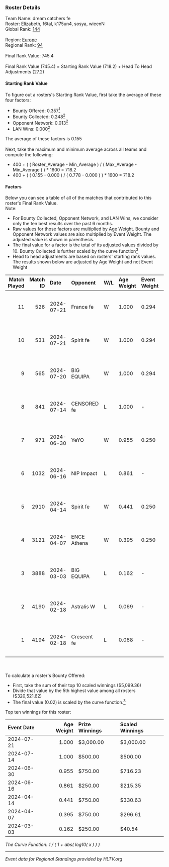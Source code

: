 ### Roster Details<br />
Team Name: dream catchers fe<br />
Roster: Elizabeth, f6tal, k175un4, sosya, wieenN<br />
Global Rank: [144](../standings_global.md)<br />
<br />
Region: [Europe]( ../standings_europe.md)<br />
Regional Rank: [94]( ../standings_europe.md)<br />
<br />
Final Rank Value:  745.4<br />
<br />
Final Rank Value (745.4) = Starting Rank Value (718.2) + Head To Head Adjustments (27.2)<br />

#### Starting Rank Value<br />
To figure out a rosters's Starting Rank Value, first take the average of these four factors:<br />
- Bounty Offered: 0.357[<sup>1</sup>](#table2)
- Bounty Collected: 0.248[<sup>2</sup>](#table1)
- Opponent Network: 0.013[<sup>2</sup>](#table1)
- LAN Wins: 0.000[<sup>2</sup>](#table1)

The average of these factors is 0.155<br />
<br />
Next, take the maximum and minimum average across all teams and compute the following:<br />
- 400 + ( ( Roster_Average - Min_Average ) / ( Max_Average - Min_Average ) ) * 1600 = 718.2
- 400 + ( ( 0.155 - 0.000 ) / ( 0.778 - 0.000 ) ) * 1600 = 718.2


#### Factors<br />
Below you can see a table of all of the matches that contributed to this roster's Final Rank Value.<br />
Note:<br />

- For Bounty Collected, Opponent Network, and LAN Wins, we consider only the ten best results over the past 6 months.
- Raw values for those factors are multiplied by Age Weight. Bounty and Opponent Network values are also multiplied by Event Weight. The adjusted value is shown in parenthesis.
- The final value for a factor is the total of its adjusted values divided by 10. Bounty Collected is further scaled by the curve function[<sup>3</sup>](#curveFunction)
- Head to head adjustments are based on rosters' starting rank values. The results shown below are adjusted by Age Weight and not Event Weight
<span id="table1"></span><br />


| Match Played | Match ID | Date       | Opponent    | W/L | Age Weight | Event Weight | Bounty Collected | Opponent Network | LAN Wins  | H2H Adj. | Roster                                   |
| -: | -: | :- | :- | :- | :- | :- | :- | :- | :- | -: | :- |
|           11 |      526 | 2024-07-21 | France fe   | W   | 1.000      | 0.294        | 0.006 (0.002)    | 0.115 (0.034)    | 0 (0.000) |    13.43 | Elizabeth, f6tal, k175un4, sosya, wieenN |
|           10 |      531 | 2024-07-21 | Spirit fe   | W   | 1.000      | 0.294        | 0.005 (0.001)    | 0.136 (0.040)    | 0 (0.000) |    11.64 | Elizabeth, f6tal, k175un4, sosya, wieenN |
|            9 |      565 | 2024-07-20 | BIG EQUIPA  | W   | 1.000      | 0.294        | 0.017 (0.005)    | 0.142 (0.042)    | 0 (0.000) |    18.12 | Elizabeth, f6tal, k175un4, sosya, wieenN |
|            8 |      841 | 2024-07-14 | CENSORED fe | L   | 1.000      | -            | -                | -                | -         |   -15.96 | Elizabeth, f6tal, k175un4, t4tty, wieenN |
|            7 |      971 | 2024-06-30 | YeYO        | W   | 0.955      | 0.250        | 0.001 (0.000)    | 0.000 (0.000)    | 0 (0.000) |     7.61 | Elizabeth, f6tal, k175un4, sosya, wieenN |
|            6 |     1032 | 2024-06-16 | NIP Impact  | L   | 0.861      | -            | -                | -                | -         |   -13.38 | k175un4, sosya, Stormy, unknxwn, wieenN  |
|            5 |     2910 | 2024-04-14 | Spirit fe   | W   | 0.441      | 0.250        | 0.005 (0.001)    | 0.136 (0.015)    | 0 (0.000) |     5.63 | k175un4, sosya, Stormy, trigusha, wieenN |
|            4 |     3121 | 2024-04-07 | ENCE Athena | W   | 0.395      | 0.250        | 0.002 (0.000)    | 0.033 (0.003)    | 0 (0.000) |     4.84 | k175un4, sosya, Stormy, trigusha, wieenN |
|            3 |     3888 | 2024-03-03 | BIG EQUIPA  | L   | 0.162      | -            | -                | -                | -         |    -2.17 | k175un4, sosya, Stormy, trigusha, wieenN |
|            2 |     4190 | 2024-02-18 | Astralis W  | L   | 0.069      | -            | -                | -                | -         |    -1.38 | k175un4, mikeri, sosya, Stormy, wieenN   |
|            1 |     4194 | 2024-02-18 | Crescent fe | L   | 0.068      | -            | -                | -                | -         |    -1.24 | k175un4, mikeri, sosya, Stormy, wieenN   |

<br />
<span id="table2"></span><br />
To calculate a roster's Bounty Offered:<br />

- First, take the sum of their top 10 scaled winnings ($5,099.36)
- Divide that value by the 5th highest value among all rosters ($320,521.62)
- The final value (0.02) is scaled by the curve function.[<sup>3</sup>](#curveFunction)

Top ten winnings for this roster:<br />

| Event Date | Age Weight | Prize Winnings | Scaled Winnings |
| :- | -: | :- | :- |
| 2024-07-21 |      1.000 | $3,000.00      | $3,000.00       |
| 2024-07-14 |      1.000 | $500.00        | $500.00         |
| 2024-06-30 |      0.955 | $750.00        | $716.23         |
| 2024-06-16 |      0.861 | $250.00        | $215.35         |
| 2024-04-14 |      0.441 | $750.00        | $330.63         |
| 2024-04-07 |      0.395 | $750.00        | $296.61         |
| 2024-03-03 |      0.162 | $250.00        | $40.54          |


<span id="curveFunction"></span>_The Curve Function: 1 / ( 1 + abs( log10( x ) ) )_<br />

---
_Event data for Regional Standings provided by HLTV.org_<br />
